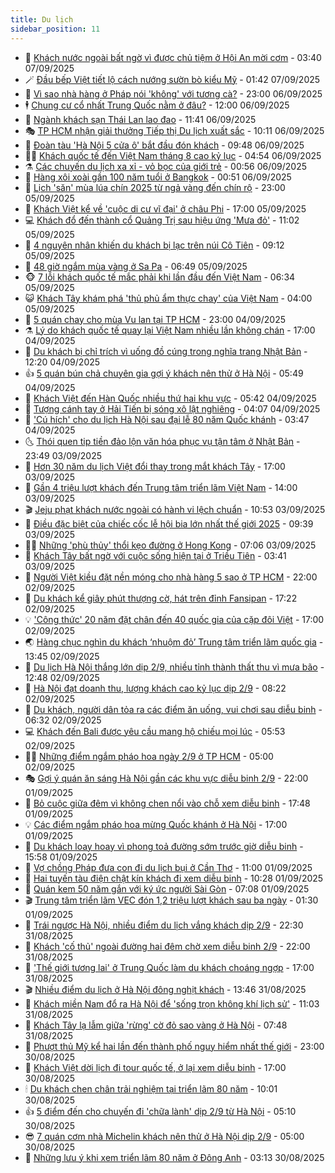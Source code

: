 ```yaml
---
title: Du lịch
sidebar_position: 11
---
```


<!-- vnexpress-du-lich:START -->
- 💂 [Khách nước ngoài bất ngờ vì được chủ tiệm ở Hội An mời cơm](https://vnexpress.net/khach-nuoc-ngoai-bat-ngo-vi-duoc-chu-tiem-o-hoi-an-moi-com-4936091.html) - 03:40 07/09/2025
- 🪄 [Đầu bếp Việt tiết lộ cách nướng sườn bò kiểu Mỹ](https://vnexpress.net/dau-bep-viet-tiet-lo-cach-nuong-suon-bo-kieu-my-4936076.html) - 01:42 07/09/2025
- 🦅 [Vì sao nhà hàng ở Pháp nói &#39;không&#39; với tương cà?](https://vnexpress.net/vi-sao-nha-hang-o-phap-noi-khong-voi-tuong-ca-4935653.html) - 23:00 06/09/2025
- 🕴 [Chung cư cổ nhất Trung Quốc nằm ở đâu?](https://vnexpress.net/chung-cu-co-nhat-trung-quoc-nam-o-dau-4935941.html) - 12:00 06/09/2025
- 👀 [Ngành khách sạn Thái Lan lao đao](https://vnexpress.net/nganh-khach-san-thai-lan-lao-dao-4935977.html) - 11:41 06/09/2025
- 🎭 [TP HCM nhận giải thưởng Tiếp thị Du lịch xuất sắc](https://vnexpress.net/tp-hcm-nhan-giai-thuong-tiep-thi-du-lich-xuat-sac-4935968.html) - 10:11 06/09/2025
- 🦒 [Đoàn tàu &#39;Hà Nội 5 cửa ô&#39; bắt đầu đón khách](https://vnexpress.net/doan-tau-ha-noi-5-cua-o-bat-dau-don-khach-4935965.html) - 09:48 06/09/2025
- 👨‍🏫 [Khách quốc tế đến Việt Nam tháng 8 cao kỷ lục](https://vnexpress.net/khach-quoc-te-den-viet-nam-thang-8-cao-ky-luc-4935808.html) - 04:54 06/09/2025
- ⚗️ [Các chuyến du lịch xa xỉ - vỏ bọc của giới trẻ](https://vnexpress.net/cac-chuyen-du-lich-xa-xi-vo-boc-cua-gioi-tre-4935641.html) - 00:56 06/09/2025
- 🥸 [Hàng xôi xoài gần 100 năm tuổi ở Bangkok](https://vnexpress.net/hang-xoi-xoai-gan-100-nam-tuoi-o-bangkok-4935069.html) - 00:51 06/09/2025
- 🤠 [Lịch &#39;săn&#39; mùa lúa chín 2025 từ ngả vàng đến chín rộ](https://vnexpress.net/lich-san-mua-lua-chin-2025-tu-nga-vang-den-chin-ro-4934855.html) - 23:00 05/09/2025
- 🚀 [Khách Việt kể về &#39;cuộc di cư vĩ đại&#39; ở châu Phi](https://vnexpress.net/khach-viet-ke-ve-cuoc-di-cu-vi-dai-o-chau-phi-4935630.html) - 17:00 05/09/2025
- 💻 [Khách đổ đến thành cổ Quảng Trị sau hiệu ứng &#39;Mưa đỏ&#39;](https://vnexpress.net/khach-do-den-thanh-co-quang-tri-sau-hieu-ung-mua-do-4935592.html) - 11:02 05/09/2025
- 💼 [4 nguyên nhân khiến du khách bị lạc trên núi Cô Tiên](https://vnexpress.net/4-nguyen-nhan-khien-du-khach-bi-lac-tren-nui-co-tien-4935121.html) - 09:12 05/09/2025
- 🤡 [48 giờ ngắm mùa vàng ở Sa Pa](https://vnexpress.net/48-gio-ngam-mua-vang-o-sa-pa-4935194.html) - 06:49 05/09/2025
- 🐵 [7 lỗi khách quốc tế mắc phải khi lần đầu đến Việt Nam](https://vnexpress.net/7-loi-khach-quoc-te-mac-phai-khi-lan-dau-den-viet-nam-4934993.html) - 06:34 05/09/2025
- 😺 [Khách Tây khám phá &#39;thủ phủ ẩm thực chay&#39; của Việt Nam](https://vnexpress.net/khach-tay-kham-pha-thu-phu-am-thuc-chay-cua-viet-nam-4934958.html) - 04:00 05/09/2025
- 🌈 [5 quán chay cho mùa Vu lan tại TP HCM](https://vnexpress.net/5-quan-chay-cho-mua-vu-lan-tai-tp-hcm-4934567.html) - 23:00 04/09/2025
- ⚗️ [Lý do khách quốc tế quay lại Việt Nam nhiều lần không chán](https://vnexpress.net/ly-do-khach-quoc-te-quay-lai-viet-nam-nhieu-lan-khong-chan-4935010.html) - 17:00 04/09/2025
- 👀 [Du khách bị chỉ trích vì uống đồ cúng trong nghĩa trang Nhật Bản](https://vnexpress.net/du-khach-bi-chi-trich-vi-uong-do-cung-trong-nghia-trang-nhat-ban-4935138.html) - 12:20 04/09/2025
- 👍 [5 quán bún chả chuyên gia gợi ý khách nên thử ở Hà Nội](https://vnexpress.net/5-quan-bun-cha-chuyen-gia-goi-y-khach-nen-thu-o-ha-noi-4934764.html) - 05:49 04/09/2025
- 💄 [Khách Việt đến Hàn Quốc nhiều thứ hai khu vực](https://vnexpress.net/khach-viet-den-han-quoc-nhieu-thu-hai-khu-vuc-4934912.html) - 05:42 04/09/2025
- 🥷 [Tượng cánh tay ở Hải Tiến bị sóng xô lật nghiêng](https://vnexpress.net/tuong-canh-tay-o-hai-tien-bi-song-xo-lat-nghieng-4934909.html) - 04:07 04/09/2025
- 📝 [&#39;Cú hích&#39; cho du lịch Hà Nội sau đại lễ 80 năm Quốc khánh](https://vnexpress.net/cu-hich-cho-du-lich-ha-noi-sau-dai-le-80-nam-quoc-khanh-4934787.html) - 03:47 04/09/2025
- 🌜 [Thói quen tip tiền đảo lộn văn hóa phục vụ tận tâm ở Nhật Bản](https://vnexpress.net/thoi-quen-tip-tien-dao-lon-van-hoa-phuc-vu-tan-tam-o-nhat-ban-4934782.html) - 23:49 03/09/2025
- 📝 [Hơn 30 năm du lịch Việt đổi thay trong mắt khách Tây](https://vnexpress.net/hon-30-nam-du-lich-viet-doi-thay-trong-mat-khach-tay-4931854.html) - 17:00 03/09/2025
- 🧰 [Gần 4 triệu lượt khách đến Trung tâm triển lãm Việt Nam](https://vnexpress.net/gan-4-trieu-luot-khach-den-trung-tam-trien-lam-viet-nam-4934753.html) - 14:00 03/09/2025
- 🎬 [Jeju phạt khách nước ngoài có hành vi lệch chuẩn](https://vnexpress.net/jeju-phat-khach-nuoc-ngoai-co-hanh-vi-lech-chuan-4934688.html) - 10:53 03/09/2025
- 🧐 [Điều đặc biệt của chiếc cốc lễ hội bia lớn nhất thế giới 2025](https://vnexpress.net/dieu-dac-biet-cua-chiec-coc-le-hoi-bia-lon-nhat-the-gioi-2025-4934516.html) - 09:39 03/09/2025
- 👨‍🏫 [Những &#39;phù thủy&#39; thổi kẹo đường ở Hong Kong](https://vnexpress.net/nhung-phu-thuy-thoi-keo-duong-o-hong-kong-4934570.html) - 07:06 03/09/2025
- 🦣 [Khách Tây bất ngờ với cuộc sống hiện tại ở Triều Tiên](https://vnexpress.net/khach-tay-bat-ngo-voi-cuoc-song-hien-tai-o-trieu-tien-4934446.html) - 03:41 03/09/2025
- 🌋 [Người Việt kiều đặt nền móng cho nhà hàng 5 sao ở TP HCM](https://vnexpress.net/nguoi-viet-kieu-dat-nen-mong-cho-nha-hang-5-sao-o-tp-hcm-4934125.html) - 22:00 02/09/2025
- 🦄 [Du khách kể giây phút thượng cờ, hát trên đỉnh Fansipan](https://vnexpress.net/du-khach-ke-giay-phut-thuong-co-hat-tren-dinh-fansipan-4934352.html) - 17:22 02/09/2025
- 💡 [&#39;Công thức&#39; 20 năm đặt chân đến 40 quốc gia của cặp đôi Việt](https://vnexpress.net/cong-thuc-20-nam-dat-chan-den-40-quoc-gia-cua-cap-doi-viet-4926775.html) - 17:00 02/09/2025
- 🌏 [Hàng chục nghìn du khách ‘nhuộm đỏ’ Trung tâm triển lãm quốc gia](https://vnexpress.net/hang-chuc-nghin-du-khach-nhuom-do-trung-tam-trien-lam-quoc-gia-4934317.html) - 13:45 02/09/2025
- 💂 [Du lịch Hà Nội thắng lớn dịp 2/9, nhiều tỉnh thành thất thu vì mưa bão](https://vnexpress.net/du-lich-ha-noi-thang-lon-dip-2-9-nhieu-tinh-thanh-that-thu-vi-mua-bao-4934293.html) - 12:48 02/09/2025
- 🤩 [Hà Nội đạt doanh thu, lượng khách cao kỷ lục dịp 2/9](https://vnexpress.net/ha-noi-dat-doanh-thu-luong-khach-cao-ky-luc-dip-2-9-4934257.html) - 08:22 02/09/2025
- 💪 [Du khách, người dân tỏa ra các điểm ăn uống, vui chơi sau diễu binh](https://vnexpress.net/du-khach-nguoi-dan-toa-ra-cac-diem-an-uong-vui-choi-sau-dieu-binh-4934195.html) - 06:32 02/09/2025
- 💻 [Khách đến Bali được yêu cầu mang hộ chiếu mọi lúc](https://vnexpress.net/khach-den-bali-duoc-yeu-cau-mang-ho-chieu-moi-luc-4934219.html) - 05:53 02/09/2025
- 🧑‍💻 [Những điểm ngắm pháo hoa ngày 2/9 ở TP HCM](https://vnexpress.net/nhung-diem-ngam-phao-hoa-ngay-2-9-o-tp-hcm-4933922.html) - 05:00 02/09/2025
- 🎭 [Gợi ý quán ăn sáng Hà Nội gần các khu vực diễu binh 2/9](https://vnexpress.net/goi-y-quan-an-sang-ha-noi-gan-cac-khu-vuc-dieu-binh-2-9-4933710.html) - 22:00 01/09/2025
- 🧐 [Bỏ cuộc giữa đêm vì không chen nổi vào chỗ xem diễu binh](https://vnexpress.net/bo-cuoc-giua-dem-vi-khong-chen-noi-vao-cho-xem-dieu-binh-4934110.html) - 17:48 01/09/2025
- 💡 [Các điểm ngắm pháo hoa mừng Quốc khánh ở Hà Nội](https://vnexpress.net/cac-diem-ngam-phao-hoa-mung-quoc-khanh-o-ha-noi-4928300.html) - 17:00 01/09/2025
- 🌊 [Du khách loay hoay vì phong toả đường sớm trước giờ diễu binh](https://vnexpress.net/du-khach-loay-hoay-vi-phong-toa-duong-som-truoc-gio-dieu-binh-4934066.html) - 15:58 01/09/2025
- 🎃 [Vợ chồng Pháp đưa con đi du lịch bụi ở Cần Thơ](https://vnexpress.net/vo-chong-phap-dua-con-di-du-lich-bui-o-can-tho-4933863.html) - 11:00 01/09/2025
- 🧠 [Hai tuyến tàu điện chật kín khách đi xem diễu binh](https://vnexpress.net/hai-tuyen-tau-dien-chat-kin-khach-di-xem-dieu-binh-4934025.html) - 10:28 01/09/2025
- 💄 [Quán kem 50 năm gắn với ký ức người Sài Gòn](https://vnexpress.net/quan-kem-50-nam-gan-voi-ky-uc-nguoi-sai-gon-4933795.html) - 07:08 01/09/2025
- 🎬 [Trung tâm triển lãm VEC đón 1,2 triệu lượt khách sau ba ngày](https://vnexpress.net/trung-tam-trien-lam-vec-don-1-2-trieu-luot-khach-sau-ba-ngay-4933869.html) - 01:30 01/09/2025
- 🐻 [Trái ngược Hà Nội, nhiều điểm du lịch vắng khách dịp 2/9](https://vnexpress.net/trai-nguoc-ha-noi-nhieu-diem-du-lich-vang-khach-dip-2-9-4933716.html) - 22:30 31/08/2025
- 🌝 [Khách &#39;cố thủ&#39; ngoài đường hai đêm chờ xem diễu binh 2/9](https://vnexpress.net/khach-co-thu-ngoai-duong-hai-dem-cho-xem-dieu-binh-2-9-4933839.html) - 22:00 31/08/2025
- 🤩 [&#39;Thế giới tương lai&#39; ở Trung Quốc làm du khách choáng ngợp](https://vnexpress.net/the-gioi-tuong-lai-o-trung-quoc-lam-du-khach-choang-ngop-4933460.html) - 17:00 31/08/2025
- 🎬 [Nhiều điểm du lịch ở Hà Nội đông nghịt khách](https://vnexpress.net/nhieu-diem-du-lich-o-ha-noi-dong-nghit-khach-4933807.html) - 13:46 31/08/2025
- 🦩 [Khách miền Nam đổ ra Hà Nội để &#39;sống trọn không khí lịch sử&#39;](https://vnexpress.net/khach-mien-nam-do-ra-ha-noi-de-song-tron-khong-khi-lich-su-4933513.html) - 11:03 31/08/2025
- 🦍 [Khách Tây lạ lẫm giữa &#39;rừng&#39; cờ đỏ sao vàng ở Hà Nội](https://vnexpress.net/khach-tay-la-lam-giua-rung-co-do-sao-vang-o-ha-noi-4932846.html) - 07:48 31/08/2025
- 👀 [Phượt thủ Mỹ kể hai lần đến thành phố nguy hiểm nhất thế giới](https://vnexpress.net/phuot-thu-my-ke-hai-lan-den-thanh-pho-nguy-hiem-nhat-the-gioi-4932745.html) - 23:00 30/08/2025
- 🧰 [Khách Việt dời lịch đi tour quốc tế, ở lại xem diễu binh](https://vnexpress.net/khach-viet-doi-lich-di-tour-quoc-te-o-lai-xem-dieu-binh-4933441.html) - 17:00 30/08/2025
- 🕯 [Du khách chen chân trải nghiệm tại triển lãm 80 năm](https://vnexpress.net/du-khach-chen-chan-trai-nghiem-tai-trien-lam-80-nam-4933533.html) - 10:01 30/08/2025
- 👍 [5 điểm đến cho chuyến đi &#39;chữa lành&#39; dịp 2/9 từ Hà Nội](https://vnexpress.net/5-diem-den-cho-chuyen-di-chua-lanh-dip-2-9-tu-ha-noi-4931387.html) - 05:10 30/08/2025
- 😎 [7 quán cơm nhà Michelin khách nên thử ở Hà Nội dịp 2/9](https://vnexpress.net/7-quan-com-nha-michelin-khach-nen-thu-o-ha-noi-dip-2-9-4933031.html) - 05:00 30/08/2025
- 🐘 [Những lưu ý khi xem triển lãm 80 năm ở Đông Anh](https://vnexpress.net/nhung-luu-y-khi-xem-trien-lam-80-nam-o-dong-anh-4933253.html) - 03:13 30/08/2025<!-- vnexpress-du-lich:END -->
